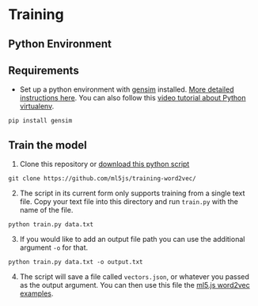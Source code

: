 # Training

## Python Environment

## Requirements

- Set up a python environment with [gensim](https://radimrehurek.com/gensim/) installed. [More detailed instructions here](https://ml5js.org/docs/training-setup.html). You can also follow this [video tutorial about Python virtualenv](https://youtu.be/nnhjvHYRsmM).

```
pip install gensim
```

## Train the model

1. Clone this repository or [download this python script](https://github.com/ml5js/training-word2vec/blob/master/train.py)

```
git clone https://github.com/ml5js/training-word2vec/
```

2. The script in its current form only supports training from a single text file. Copy your text file into this directory and run `train.py` with the name of the file.

```
python train.py data.txt
```
3. If you would like to add an output file path you can use the additional argument `-o` for that.

```
python train.py data.txt -o output.txt
```

4. The script will save a file called `vectors.json`, or whatever you passed as the output argument. You can then use this file the [ml5.js word2vec examples](https://github.com/ml5js/ml5-examples/tree/master/p5js/Word2Vec).
